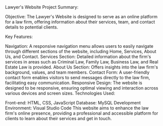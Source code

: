 Lawyer's Website Project Summary:

Objective: The Lawyer's Website is designed to serve as an online platform for a law firm, offering information about their services, team, and contact details to potential clients.

Key Features:

Navigation: A responsive navigation menu allows users to easily navigate through different sections of the website, including Home, Services, About Us, and Contact.
Services Section: Detailed information about the firm's services in areas such as Criminal Law, Family Law, Business Law, and Real Estate Law is provided.
About Us Section: Offers insights into the law firm's background, values, and team members.
Contact Form: A user-friendly contact form enables visitors to send messages directly to the law firm, facilitating easy communication.
Responsive Design: The website is designed to be responsive, ensuring optimal viewing and interaction across various devices and screen sizes.
Technologies Used:

Front-end: HTML, CSS, JavaScript
Database: MySQL
Development Environment: Visual Studio Code
This website aims to enhance the law firm's online presence, providing a professional and accessible platform for clients to learn about their services and get in touch.
